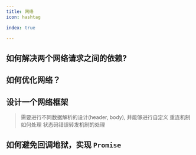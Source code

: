```yaml
---
title: 网络
icon: hashtag

index: true

---
```


<!-- more -->

## 如何解决两个网络请求之间的依赖?

## 如何优化网络？

## 设计一个网络框架     
> 需要进行不同数据解析的设计(header, body), 并能够进行自定义
> 重连机制如何处理
> 状态码错误转发机制的处理

## 如何避免回调地狱，实现 `Promise` 
